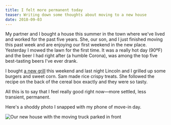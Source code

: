 ```yaml
---
title: I felt more permanent today
teaser: Writing down some thoughts about moving to a new house
date: 2018-09-03
---
```

My partner and I bought a house this summer in the town where we've lived and worked for the past five years. She, our son, and I just finished moving this past week and are enjoying our first weekend in the new place. Yesterday I mowed the lawn for the first time. It was a really hot day (90ºF) and the beer I had right after (a humble Corona), was among the top five best-tasting beers I've ever drank.

I bought [a new grill](https://www.weber.com/US/en/grills/gas-grills/spirit-ii-series/44010001.html?cgid=22956#start=1) this weekend and last night Lincoln and I grilled up some burgers and sweet corn. Sam made rice crispy treats. She followed the recipe on the back of the cereal box exactly and they were so tasty.

All this is to say that I feel really good right now—more settled, less transient, permanent.

Here's a shoddy photo I snapped with my phone of move-in day.

![Our new house with the moving truck parked in front](../../img/posts/more-permantent-moving.jpg)
